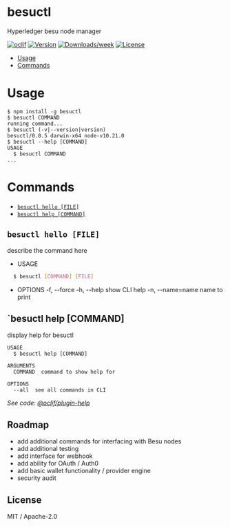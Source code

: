 # besuctl

Hyperledger besu node manager

[![oclif](https://img.shields.io/badge/cli-oclif-brightgreen.svg)](https://oclif.io)
[![Version](https://img.shields.io/npm/v/besuctl.svg)](https://npmjs.org/package/besuctl)
[![Downloads/week](https://img.shields.io/npm/dw/besuctl.svg)](https://npmjs.org/package/besuctl)
[![License](https://img.shields.io/npm/l/besuctl.svg)](https://github.com/freight-trust/besuctl/blob/master/package.json)

<!-- toc -->

- [Usage](#usage)
- [Commands](#commands)
<!-- tocstop -->

# Usage

<!-- usage -->

```sh-session
$ npm install -g besuctl
$ besuctl COMMAND
running command...
$ besuctl (-v|--version|version)
besuctl/0.0.5 darwin-x64 node-v10.21.0
$ besuctl --help [COMMAND]
USAGE
  $ besuctl COMMAND
...
```

<!-- usagestop -->

# Commands

<!-- commands -->

- [`besuctl hello [FILE]`](#besuctl-hello-file)
- [`besuctl help [COMMAND]`](#besuctl-help-command)

## `besuctl hello [FILE]`

describe the command here

- USAGE

```bash
  $ besuctl [COMMAND] [FILE]
```

- OPTIONS -f, --force -h, --help show CLI help -n, --name=name name to print

## `besuctl help [COMMAND]

display help for besuctl

```
USAGE
  $ besuctl help [COMMAND]

ARGUMENTS
  COMMAND  command to show help for

OPTIONS
  --all  see all commands in CLI
```

_See code:
[@oclif/plugin-help](https://github.com/oclif/plugin-help/blob/v3.1.0/src/commands/help.ts)_

<!-- commandsstop -->

## Roadmap

- add additional commands for interfacing with Besu nodes
- add additional testing
- add interface for webhook
- add ability for OAuth / Auth0
- add basic wallet functionality / provider engine
- security audit

## License

MIT / Apache-2.0
